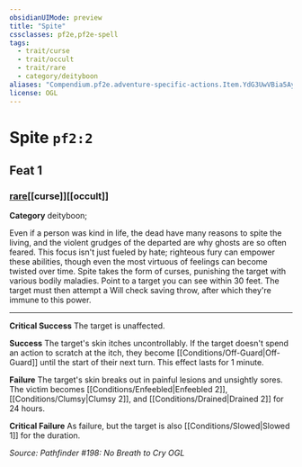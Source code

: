 ```yaml
---
obsidianUIMode: preview
title: "Spite"
cssclasses: pf2e,pf2e-spell
tags:
  - trait/curse
  - trait/occult
  - trait/rare
  - category/deityboon
aliases: "Compendium.pf2e.adventure-specific-actions.Item.YdG3UwVBia5AyLjO"
license: OGL
---
```

# Spite `pf2:2`
## Feat 1
### [rare](rare "Rare Rarity Trait")[[curse]][[occult]]

**Category** deityboon; 




Even if a person was kind in life, the dead have many reasons to spite the living, and the violent grudges of the departed are why ghosts are so often feared. This focus isn't just fueled by hate; righteous fury can empower these abilities, though even the most virtuous of feelings can become twisted over time. Spite takes the form of curses, punishing the target with various bodily maladies. Point to a target you can see within 30 feet. The target must then attempt a Will check saving throw, after which they're immune to this power.

* * *

**Critical Success** The target is unaffected.

**Success** The target's skin itches uncontrollably. If the target doesn't spend an action to scratch at the itch, they become [[Conditions/Off-Guard|Off-Guard]] until the start of their next turn. This effect lasts for 1 minute.

**Failure** The target's skin breaks out in painful lesions and unsightly sores. The victim becomes [[Conditions/Enfeebled|Enfeebled 2]], [[Conditions/Clumsy|Clumsy 2]], and [[Conditions/Drained|Drained 2]] for 24 hours.

**Critical Failure** As failure, but the target is also [[Conditions/Slowed|Slowed 1]] for the duration.

*Source: Pathfinder #198: No Breath to Cry*
*OGL*